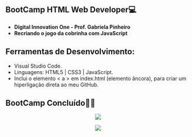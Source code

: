 ## BootCamp HTML Web Developer💻

- **Digital Innovation One  - Prof. Gabriela Pinheiro**
- **Recriando o jogo da cobrinha com JavaScript**

## Ferramentas de Desenvolvimento:

- Visual Studio Code.
- Linguagens: HTML5 | CSS3 | JavaScript.
- Inclui o elemento < a > em index.html (elemento âncora), para criar um hiperligação direta ao meu GitHub. 

## BootCamp Concluído👨‍💻


<p align="center">
    <img windth="470" src="https://github.com/Rubensrma/SnakeGame/blob/master/img/HTMLWEBDEVELOPER">
</p>


<p align="center">
    <img windth="470" src="https://github.com/Rubensrma/SnakeGame/blob/master/img/SNAKEGAME">
</p>
